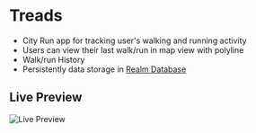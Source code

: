 # Treads
- City Run app for tracking user's walking and running activity
- Users can view their last walk/run in map view with polyline
- Walk/run History
- Persistently data storage in [Realm Database](https://github.com/realm/realm-cocoa)

## Live Preview
![Live Preview](https://github.com/maheshcheliya/Treads/blob/main/video/1.gif?raw=true)
